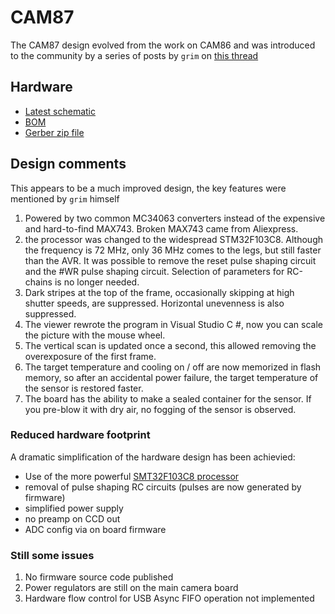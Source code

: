 # CAM87

The CAM87 design evolved from the work on CAM86 and was introduced to the community by a series of posts by ``grim`` on
[this thread](http://www.astroclub.kiev.ua/forum/index.php?topic=28929.3220)

## Hardware

* [Latest schematic](http://www.astroclub.kiev.ua/forum/index.php?action=dlattach;topic=28929.0;attach=133214)
* [BOM](http://www.astroclub.kiev.ua/forum/index.php?action=dlattach;topic=28929.0;attach=133215)
* [Gerber zip file](http://www.astroclub.kiev.ua/forum/index.php?action=dlattach;topic=28929.0;attach=132386)

## Design comments

This appears to be a much improved design, the key features were mentioned by ``grim`` himself 

1. Powered by two common MC34063 converters instead of the expensive and hard-to-find MAX743. Broken MAX743 came from Aliexpress.
2. the processor was changed to the widespread STM32F103C8. Although the frequency is 72 MHz, only 36 MHz comes to the legs, but still faster than the AVR. It was possible to remove the reset pulse shaping circuit and the #WR pulse shaping circuit. Selection of parameters for RC-chains is no longer needed.
3. Dark stripes at the top of the frame, occasionally skipping at high shutter speeds, are suppressed. Horizontal unevenness is also suppressed.
4. The viewer rewrote the program in Visual Studio C #, now you can scale the picture with the mouse wheel.
5. The vertical scan is updated once a second, this allowed removing the overexposure of the first frame.
6. The target temperature and cooling on / off are now memorized in flash memory, so after an accidental power failure, the target temperature of the sensor is restored faster.
7. The board has the ability to make a sealed container for the sensor. If you pre-blow it with dry air, no fogging of the sensor is observed.

### Reduced hardware footprint

A dramatic simplification of the hardware design has been achievied:

* Use of the more powerful [SMT32F103C8 processor](https://www.st.com/resource/en/datasheet/stm32f103c8.pdf)
* removal of pulse shaping RC circuits (pulses are now generated by firmware)
* simplified power supply
* no preamp on CCD out
* ADC config via on board firmware

### Still some issues

1. No firmware source code published
1. Power regulators are still on the main camera board
1. Hardware flow control for USB Async FIFO operation not implemented

